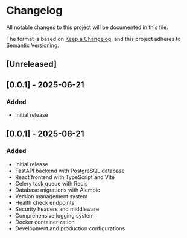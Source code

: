 # Changelog

All notable changes to this project will be documented in this file.

The format is based on [Keep a Changelog](https://keepachangelog.com/en/1.0.0/),
and this project adheres to [Semantic Versioning](https://semver.org/spec/v2.0.0.html).

## [Unreleased]


## [0.0.1] - 2025-06-21

### Added
- Initial release

## [0.0.1] - 2025-06-21

### Added

- Initial release
- FastAPI backend with PostgreSQL database
- React frontend with TypeScript and Vite
- Celery task queue with Redis
- Database migrations with Alembic
- Version management system
- Health check endpoints
- Security headers and middleware
- Comprehensive logging system
- Docker containerization
- Development and production configurations
